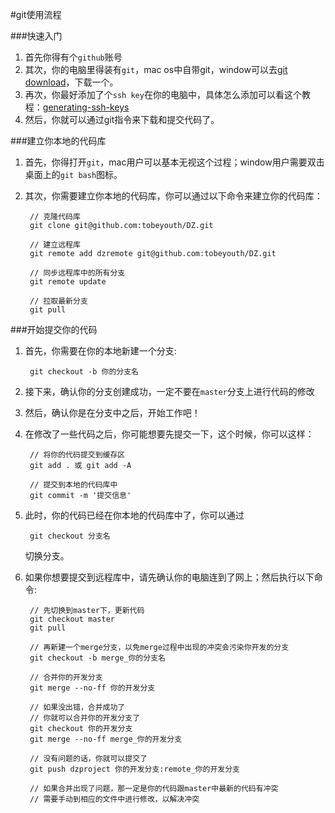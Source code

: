 #git使用流程

###快速入门

1. 首先你得有个``github``账号
2. 其次，你的电脑里得装有``git``，mac os中自带git，window可以去[git download](http://git-scm.com/downloads)，下载一个。
3. 再次，你最好添加了个``ssh key``在你的电脑中，具体怎么添加可以看这个教程：[generating-ssh-keys](https://help.github.com/articles/generating-ssh-keys)
4. 然后，你就可以通过git指令来下载和提交代码了。

###建立你本地的代码库
1. 首先，你得打开``git``，mac用户可以基本无视这个过程；window用户需要双击桌面上的``git bash``图标。
2. 其次，你需要建立你本地的代码库，你可以通过以下命令来建立你的代码库：
	
		// 克隆代码库
		git clone git@github.com:tobeyouth/DZ.git
		
		// 建立远程库
		git remote add dzremote git@github.com:tobeyouth/DZ.git
		
		// 同步远程库中的所有分支
		git remote update
		
		// 拉取最新分支
		git pull

###开始提交你的代码

1. 首先，你需要在你的本地新建一个分支:
	
		git checkout -b 你的分支名

2. 接下来，确认你的分支创建成功，一定不要在``master``分支上进行代码的修改
3. 然后，确认你是在分支中之后，开始工作吧！
4. 在修改了一些代码之后，你可能想要先提交一下，这个时候，你可以这样：
		
		// 将你的代码提交到缓存区
		git add . 或 git add -A
		
		// 提交到本地的代码库中
		git commit -m '提交信息'
		
5. 此时，你的代码已经在你本地的代码库中了，你可以通过

		git checkout 分支名
		
	切换分支。
6. 如果你想要提交到远程库中，请先确认你的电脑连到了网上；然后执行以下命令:
		
		// 先切换到master下，更新代码
		git checkout master
		git pull
		
		// 再新建一个merge分支，以免merge过程中出现的冲突会污染你开发的分支
		git checkout -b merge_你的分支名
		
		// 合并你的开发分支
		git merge --no-ff 你的开发分支
		
		// 如果没出错，合并成功了
		// 你就可以合并你的开发分支了
		git checkout 你的开发分支
		git merge --no-ff merge_你的开发分支
		
		// 没有问题的话，你就可以提交了
		git push dzproject 你的开发分支:remote_你的开发分支
		
		// 如果合并出现了问题，那一定是你的代码跟master中最新的代码有冲突
		// 需要手动到相应的文件中进行修改，以解决冲突
		

	
	
	
	